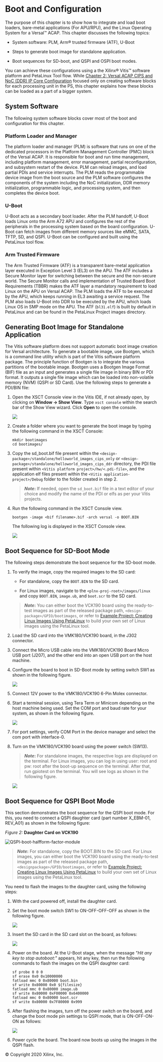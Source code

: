 # Boot and Configuration

 The purpose of this chapter is to show how to integrate and load boot
 loaders, bare-metal applications (For APU/RPU), and the Linux Operating
 System for a Versal&trade; ACAP. This chapter discusses the following
 topics:

- System software: PLM, Arm&reg; trusted firmware (ATF), U-Boot

- Steps to generate boot image for standalone application.

- Boot sequences for SD-boot, and QSPI and OSPI boot modes.

 You can achieve these configurations using a the Xilinx&reg; Vitis&trade;
 software platform and PetaLinux Tool flow. While [Chapter 2: Versal
 ACAP CIPS and NoC (DDR) IP Core Configuration](#chapter-2) focused
 only on creating software blocks for each processing unit in the PS,
 this chapter explains how these blocks can be loaded as a part of a
 bigger system.

## System Software

 The following system software blocks cover most of the boot and
 configuration for this chapter.

### Platform Loader and Manager

 The platform loader and manager (PLM) is software that runs on one of the dedicated processors in the Platform Management Controller (PMC) block of the Versal ACAP. It is responsible for boot and run time management, including platform management, error management, partial
 reconfiguration, and subsystem restart of the device. PLM can reload
 images, and load partial PDIs and service interrupts. The PLM reads
 the programmable device image from the boot source and the PLM
 software configures the components of the system including the NoC
 initialization, DDR memory initialization, programmable logic, and
 processing system, and then completes the device boot.

### U-Boot

 U-Boot acts as a secondary boot loader. After the PLM handoff, U-Boot
 loads Linux onto the Arm A72 APU and configures the rest of the
 peripherals in the processing system based on the board configuration.
 U-Boot can fetch images from different memory sources like eMMC, SATA,
 TFTP, SD, and QSPI. U-Boot can be configured and built using the
 PetaLinux tool flow.

### Arm Trusted Firmware

 The Arm Trusted Firmware (ATF) is a transparent bare-metal application
 layer executed in Exception Level 3 (EL3) on the APU. The ATF includes
 a Secure Monitor layer for switching between the secure and the
 non-secure world. The Secure Monitor calls and implementation of
 Trusted Board Boot Requirements (TBBR) makes the ATF layer a mandatory
 requirement to load Linux on the APU on Versal ACAP. The PLM loads
 the ATF to be executed by the APU, which keeps running in EL3 awaiting
 a service request. The PLM also loads U-Boot into DDR to be executed
 by the APU, which loads Linux OS in SMP mode on the APU. The ATF
 (`bl31.elf`) is built by default in PetaLinux and can be found in the
 PetaLinux Project images directory.

## Generating Boot Image for Standalone Application

 The Vitis software platform does not support automatic boot image
 creation for Versal architecture. To generate a bootable image, use
 Bootgen, which is a command line utility which is part of the Vitis
 software platform package. The principle function of Bootgen is to
 integrate the various partitions of the bootable image. Bootgen uses a
 Bootgen Image Format (BIF) file as an input and generates a single
 file image in binary BIN or PDI format. It outputs a single file image
 which can be loaded into non-volatile memory (NVM) (QSPI or SD Card). Use the following
 steps to generate a PDI/BIN file:

1. Open the XSCT Console view in the Vitis IDE, if not already open, by
     clicking on **Window → Show View**. Type `xsct console` within the
     search bar of the Show View wizard. Click **Open** to open the
     console.

    ![](./media/image49.png)

2. Create a folder where you want to generate the boot image by typing the following command in the XSCT Console:

     ```
     mkdir bootimages
     cd bootimages/
     ```

3. Copy the sd_boot.bif file present within the
     `<design-package>/standalone/helloworld_images_cips_only` or
     `<design-package>/standalone/helloworld_images_cips_ddr`
     directory, the PDI file present within `<Vitis platform project>/hw/<.pdi-file>`, and the application elf files present within the `<Vitis application-project>/Debug` folder to the folder created in step 2.

   >***Note*:** If needed, open the `sd_boot.bif` file in a text editor of
     your choice and modify the name of the PDI or elfs as per your Vitis
     projects.

4. Run the following command in the XSCT Console view.

    `bootgen -image <bif filename>.bif -arch versal -o BOOT.BIN`

    The following log is displayed in the XSCT Console view.

    ![](./media/image51.jpeg)

## Boot Sequence for SD-Boot Mode

 The following steps demonstrate the boot sequence for the SD-boot
 mode.

1. To verify the image, copy the required images to the SD card:

    - For standalone, copy the `BOOT.BIN` to the SD card.

    - For Linux images, navigate to the `<plnx-proj-root>/images/linux` and copy `BOOT.BIN`, `image.ub`, and `boot.scr` to the SD card.

    >***Note*:** You can either boot the VCK190 board using the
    ready-to-test images as part of the released package path,
    `<design-package>/GPIO/bootimages`, or refer to [Example Project:
    Creating Linux Images Using
    PetaLinux](#example-project-creating-linux-images-using-petalinux) to
    build your own set of Linux images using the PetaLinux tool.

2. Load the SD card into the VMK180/VCK190 board, in the J302 connector.

3. Connect the Micro USB cable into the VMK180/VCK190 Board Micro USB
     port (J207), and the other end into an open USB port on the host
     machine.

4. Configure the board to boot in SD-Boot mode by setting switch SW1 as
     shown in the following figure.

    ![](./media/image52.png)

5. Connect 12V power to the VMK180/VCK190 6-Pin Molex connector.

6. Start a terminal session, using Tera
     Term or Minicom depending on the host machine being used. Set the
     COM port and baud rate for your system, as shown in the following
     figure.

     ![](./media/image46.png)

7. For port settings, verify COM Port in the device manager and select
     the com port with interface-0.

8. Turn on the VMK180/VCK190 board using the power switch (SW13).

     >***Note*:** For standalone images, the respective logs are displayed
    on the terminal. For Linux images, you can log in using user: root and
    pw: root after the boot-up sequence on the terminal. After that, run
    gpiotest on the terminal. You will see logs as shown in the following
    figure.

    ![](./media/led_example_console_prints.PNG)

## Boot Sequence for QSPI Boot Mode

 This section demonstrates the boot sequence for the QSPI boot mode.
 For this, you need to connect a QSPI daughter card (part number
 X_EBM-01, REV_A01) as shown in the following figure:

 *Figure 2:* **Daughter Card on VCK190**

![QSPI-boot-halfform-factor-module](./media/image54.jpeg)

>***Note*:** For standalone, copy the BOOT.BIN to the SD card. For Linux images, you can either boot the VCK190 board using the ready-to-test images as part of the released package path, `<designpackage>/GPIO/bootimages`, or refer to [Example Project: Creating Linux Images Using PetaLinux](./Versal-EDT/5-system-design-example.md#example-project-creating-linux-images-using-petalinux) to build your own set of Linux images using the PetaLinux tool.

 You need to flash the images to the daughter card, using the following
 steps:

1. With the card powered off, install the daughter card.

2. Set the boot mode switch SW1 to ON-OFF-OFF-OFF
     as shown in the following figure.
     
     ![](./media/image55.jpeg)

3. Insert the SD card in the SD card slot on the board, as follows:

    ![](./media/image56.jpeg)

4. Power on the board. At the U-Boot stage, when the message *\"Hit any
     key to stop autoboot:\"* appears, hit any key, then run the
     following commands to flash the images on the QSPI daughter card:

    ```
    sf probe 0 0 0
    sf erase 0x0 0x10000000
    fatload mmc 0 0x80000 boot.bin
    sf write 0x80000 0x0 ${filesize}
    fatload mmc 0 0x80000 image.ub
    sf write 0x80000 0xF00000 0x6400000
    fatload mmc 0 0x80000 boot.scr
    sf write 0x80000 0x7F80000 0x999
    ```

5. After flashing the images, turn off the power switch on the board,
     and change the boot mode pin settings to QSPI mode, that is
     ON-OFF-ON-ON as follows:

    ![](./media/image52.png)

6. Power cycle the board. The board now boots up using the images in
     the QSPI flash.

 © Copyright 2020 Xilinx, Inc.
